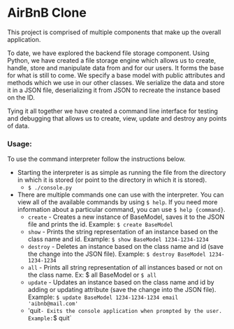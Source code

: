 # AirBnB Clone

This project is comprised of multiple components that make up the overall application.

To date, we have explored the backend file storage component. Using Python, we have created a file storage engine which allows us to create, handle, store and manipulate data from and for our users. It forms the base for what is still to come. We specify a base model with public attributes and methods which we use in our other classes. We serialize the data and store it in a JSON file, deserializing it from JSON to recreate the instance based on the ID.

Tying it all together we have created a command line interface for testing and debugging that allows us to create, view, update and destroy any points of data.

### Usage:

To use the command interpreter follow the instructions below.

 - Starting the interpreter is as simple as running the file from the directory in which it is stored (or point to the directory in which it is stored).
   	 - `$ ./console.py`
 - There are multiple commands one can use with the interpreter. You can view all of the available commands by using `$ help`. If you need more information about a particular command, you can use `$ help {command}`.
   	 - `create` - Creates a new instance of BaseModel, saves it to the JSON file and prints the id. Example: `$ create BaseModel`
  	 - `show` - Prints the string representation of an instance based on the class name and id. Example: `$ show BaseModel 1234-1234-1234`
  	 - `destroy` - Deletes an instance based on the class name and id (save the change into the JSON file). Example: `$ destroy BaseModel 1234-1234-1234`
  	 - `all` - Prints all string representation of all instances based or not on the class name. Ex: $ all BaseModel or `$ all`
  	 - `update` - Updates an instance based on the class name and id by adding or updating attribute (save the change into the JSON file). Example: `$ update BaseModel 1234-1234-1234 email 'aibnb@mail.com'`
  	 - 'quit` - Exits the console application when prompted by the user. Example: `$ quit`
